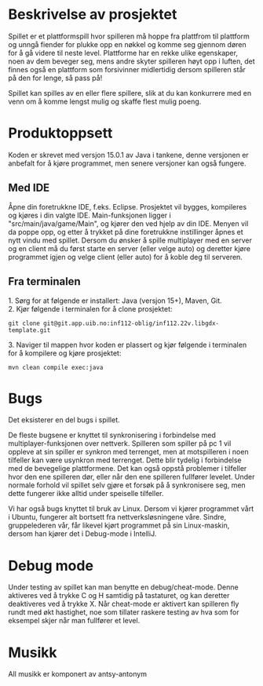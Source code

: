 # Beskrivelse av prosjektet
Spillet er et plattformspill hvor spilleren må hoppe fra plattfrom til plattform og unngå fiender for plukke opp en nøkkel og komme seg gjennom døren for å gå videre til neste level. Plattforme har en rekke ulike egenskaper, noen av dem beveger seg, mens andre skyter spilleren høyt opp i luften, det finnes også en plattform som forsivinner midlertidig dersom spilleren står på den for lenge, så pass på!

Spillet kan spilles av en eller flere spillere, slik at du kan konkurrere med en venn om å komme lengst mulig og skaffe flest mulig poeng.

# Produktoppsett 

Koden er skrevet med versjon 15.0.1 av Java i tankene, denne versjonen er anbefalt for å kjøre programmet, men senere versjoner kan også fungere.



## Med IDE
Åpne din foretrukkne IDE, f.eks. Eclipse. Prosjektet vil bygges, kompileres og kjøres i din valgte IDE. Main-funksjonen ligger i "src/main/java/game/Main", og kjører den ved hjelp av din IDE. Menyen vil da poppe opp, og etter å trykket på dine foretrukkne instillinger åpnes et nytt vindu med spillet. Dersom du ønsker å spille multiplayer med en server og en client må du først starte en server (eller velge auto) og deretter kjøre programmet igjen og velge client (eller auto) for å koble deg til serveren.

## Fra terminalen
 1\. Sørg for at følgende er installert: Java (versjon 15+), Maven, Git. <br>
 2\. Kjør følgende i terminalen for å clone prosjektet:

```
git clone git@git.app.uib.no:inf112-oblig/inf112.22v.libgdx-template.git
```
 3\. Naviger til mappen hvor koden er plassert og kjør følgende i terminalen for å kompilere og kjøre prosjektet:
 
```
mvn clean compile exec:java
```




# Bugs
Det eksisterer en del bugs i spillet.

De fleste bugsene er knyttet til synkronisering i forbindelse med multiplayer-funksjonen over nettverk. Spilleren som spiller på pc 1 vil oppleve at sin spiller er synkron med terrenget, men at motspilleren i noen tilfeller kan være usynkron med terrenget. Dette blir tydelig i forbindelse med de bevegelige plattformene. Det kan også oppstå problemer i tilfeller hvor den ene spilleren dør, eller når den ene spilleren fullfører levelet. Under normale forhold vil spillet selv gjøre et forsøk på å synkronisere seg, men dette fungerer ikke alltid under speiselle tilfeller.

Vi har også bugs knyttet til bruk av Linux. Dersom vi kjører programmet vårt i Ubuntu, fungerer alt bortsett fra nettverksløsningene våre. Sindre, gruppelederen vår, får likevel kjørt programmet på sin Linux-maskin, dersom han kjører det i Debug-mode i IntelliJ. 

# Debug mode
Under testing av spillet kan man benytte en debug/cheat-mode. Denne aktiveres ved å trykke C og H samtidig på tastaturet, og kan deretter deaktiveres ved å trykke X. Når cheat-mode er aktivert kan spilleren fly rundt med økt hastighet, noe som tillater raskere testing av hva som for eksempel skjer når man fullfører et level.

# Musikk
All musikk er komponert av antsy-antonym

